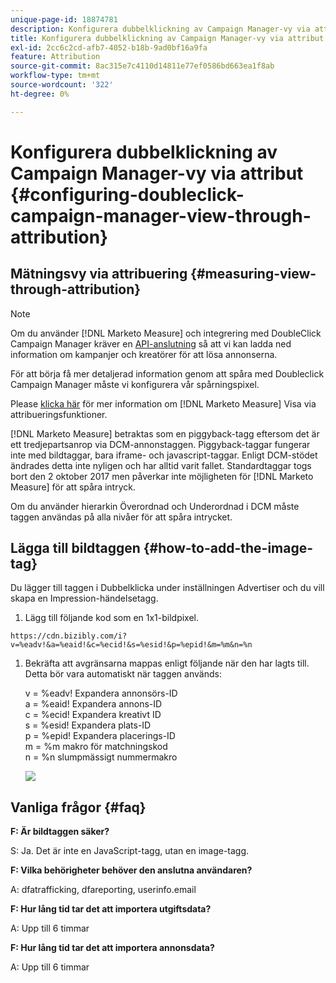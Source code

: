 ```yaml
---
unique-page-id: 18874781
description: Konfigurera dubbelklickning av Campaign Manager-vy via attribut - [!DNL Marketo Measure] - Produktdokumentation
title: Konfigurera dubbelklickning av Campaign Manager-vy via attribut
exl-id: 2cc6c2cd-afb7-4052-b18b-9ad0bf16a9fa
feature: Attribution
source-git-commit: 8ac315e7c4110d14811e77ef0586bd663ea1f8ab
workflow-type: tm+mt
source-wordcount: '322'
ht-degree: 0%

---
```


# Konfigurera dubbelklickning av Campaign Manager-vy via attribut {#configuring-doubleclick-campaign-manager-view-through-attribution}

## Mätningsvy via attribuering {#measuring-view-through-attribution}

>[!NOTE]
>
>Om du använder [!DNL Marketo Measure] och integrering med DoubleClick Campaign Manager kräver en [API-anslutning](/help/api-connections/utilizing-marketo-measures-api-connections/integrated-ad-platforms.md#how-to-connect-ad-platforms) så att vi kan ladda ned information om kampanjer och kreatörer för att lösa annonserna.

För att börja få mer detaljerad information genom att spåra med Doubleclick Campaign Manager måste vi konfigurera vår spårningspixel.

Please [klicka här](/help/advanced-marketo-measure-features/view-through-attribution/marketo-measure-view-through-attribution-faq.md) för mer information om [!DNL Marketo Measure] Visa via attribueringsfunktioner.

[!DNL Marketo Measure] betraktas som en piggyback-tagg eftersom det är ett tredjepartsanrop via DCM-annonstaggen. Piggyback-taggar fungerar inte med bildtaggar, bara iframe- och javascript-taggar. Enligt DCM-stödet ändrades detta inte nyligen och har alltid varit fallet. Standardtaggar togs bort den 2 oktober 2017 men påverkar inte möjligheten för [!DNL Marketo Measure] för att spåra intryck.

Om du använder hierarkin Överordnad och Underordnad i DCM måste taggen användas på alla nivåer för att spåra intrycket.

## Lägga till bildtaggen {#how-to-add-the-image-tag}

Du lägger till taggen i Dubbelklicka under inställningen Advertiser och du vill skapa en Impression-händelsetagg.

1. Lägg till följande kod som en 1x1-bildpixel.

`https://cdn.bizibly.com/i?v=%eadv!&a=%eaid!&c=%ecid!&s=%esid!&p=%epid!&m=%m&n=%n`

1. Bekräfta att avgränsarna mappas enligt följande när den har lagts till. Detta bör vara automatiskt när taggen används:

   v = %eadv! Expandera annonsörs-ID\
   a = %eaid! Expandera annons-ID\
   c = %ecid! Expandera kreativt ID\
   s = %esid! Expandera plats-ID\
   p = %epid! Expandera placerings-ID\
   m = %m makro för matchningskod\
   n = %n slumpmässigt nummermakro

   ![](assets/1.png)

## Vanliga frågor {#faq}

**F: Är bildtaggen säker?**

S: Ja. Det är inte en JavaScript-tagg, utan en image-tagg.

**F: Vilka behörigheter behöver den anslutna användaren?**

A: dfatrafficking, dfareporting, userinfo.email

**F: Hur lång tid tar det att importera utgiftsdata?**

A: Upp till 6 timmar

**F: Hur lång tid tar det att importera annonsdata?**

A: Upp till 6 timmar
